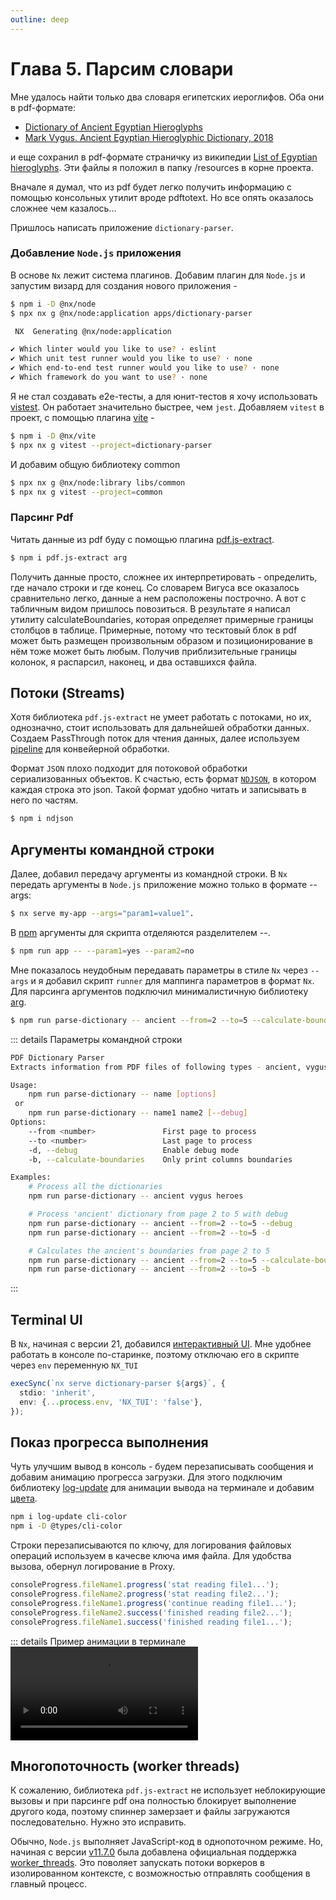 ```yaml
---
outline: deep
---
```


# Глава 5. Парсим словари

Мне удалось найти только два словаря египетских иероглифов. Оба они в pdf-формате:

- [Dictionary of Ancient Egyptian Hieroglyphs](https://www.ancient-egypt.co.uk/transliteration/dictionary.htm)
- [Mark Vygus. Ancient Egyptian Hieroglyphic Dictionary, 2018](https://rhbarnhart.net/VYGUS_Dictionary_2018.pdf)

и еще сохранил в pdf-формате страничку из
википедии [List of Egyptian hieroglyphs](https://en.wikipedia.org/wiki/List_of_Egyptian_hieroglyphs).
Эти файлы я положил в папку /resources в корне проекта.

Вначале я думал, что из pdf будет легко получить информацию с помощью консольных утилит вроде pdftotext. Но
все опять оказалось сложнее чем казалось...

Пришлось написать приложение `dictionary-parser`.

### Добавление `Node.js` приложения

В основе `Nx` лежит система плагинов. Добавим плагин для `Node.js` и запустим визард для создания нового приложения -

```bash
$ npm i -D @nx/node
$ npx nx g @nx/node:application apps/dictionary-parser

 NX  Generating @nx/node:application

✔ Which linter would you like to use? · eslint
✔ Which unit test runner would you like to use? · none
✔ Which end-to-end test runner would you like to use? · none
✔ Which framework do you want to use? · none
```

Я не стал создавать e2e-тесты, а для юнит-тестов я хочу использовать [vistest](https://vitest.dev). Он работает
значительно
быстрее, чем `jest`. Добавляем `vitest` в проект, с помощью
плагина [vite](https://nx.dev/technologies/build-tools/vite/api/generators/vitest) -

```bash
$ npm i -D @nx/vite
$ npx nx g vitest --project=dictionary-parser
```

И добавим общую библиотеку common

```bash
$ npx nx g @nx/node:library libs/common
$ npx nx g vitest --project=common
```

### Парсинг Pdf

Читать данные из pdf буду с помощью плагина [pdf.js-extract](https://github.com/ffalt/pdf.js-extract).

```bash
$ npm i pdf.js-extract arg
```

Получить данные просто, сложнее их интерпретировать - определить, где начало строки и где конец. Со словарем Вигуса
все оказалось сравнительно легко, данные а нем расположены построчно. А вот с табличным видом пришлось
повозиться. В результате я написал утилиту calculateBoundaries, которая определяет примерные границы столбцов в таблице.
Примерные, потому что тесктовый блок в pdf может быть размещен произвольным образом и позиционирование в нём тоже может
быть любым. Получив приблизительные границы колонок, я распарсил, наконец, и два оставшихся файла.

## Потоки (Streams)

Хотя библиотека `pdf.js-extract` не умеет работать с потоками, но их, однозначно, стоит использовать для дальнейшей
обработки данных.
Создаем PassThrough поток для чтения данных, далее используем
[pipeline](https://nodejs.org/api/stream.html#streampipelinesource-transforms-destination-options)
для конвейерной обработки.

Формат `JSON` плохо подходит для потоковой обработки сериализованных объектов. К счастью, есть формат
[`NDJSON`](https://github.com/ndjson/ndjson.js), в котором каждая строка это json. Такой формат удобно читать и
записывать в него по частям.

```bash
$ npm i ndjson
```

## Аргументы командной строки

Далее, добавил передачу аргументы из командной строки. В `Nx` передать аргументы в `Node.js` приложение
можно только в формате --args:

```bash
$ nx serve my-app --args="param1=value1".
```

В [npm](https://docs.npmjs.com/cli/v10/commands/npm-run-script) аргументы для скрипта
отделяются разделителем --.

```bash
$ npm run app -- --param1=yes --param2=no
```

Мне показалось неудобным передавать параметры в стиле `Nx` через `--args` и я добавил скрипт `runner` для
маппинга параметров в формат `Nx`. Для парсинга аргументов подключил минималистичную библиотеку
[arg](https://github.com/vercel/arg).

```bash
$ npm run parse-dictionary -- ancient --from=2 --to=5 --calculate-boundaries
```

::: details Параметры командной строки

```bash
PDF Dictionary Parser
Extracts information from PDF files of following types - ancient, vygus, heroes

Usage:
	npm run parse-dictionary -- name [options]
 or
	npm run parse-dictionary -- name1 name2 [--debug]
Options:
	--from <number>               First page to process
	--to <number>                 Last page to process
	-d, --debug                   Enable debug mode
	-b, --calculate-boundaries    Only print columns boundaries

Examples:
	# Process all the dictionaries
	npm run parse-dictionary -- ancient vygus heroes

	# Process 'ancient' dictionary from page 2 to 5 with debug
	npm run parse-dictionary -- ancient --from=2 --to=5 --debug
	npm run parse-dictionary -- ancient --from=2 --to=5 -d

	# Calculates the ancient's boundaries from page 2 to 5
	npm run parse-dictionary -- ancient --from=2 --to=5 --calculate-boundaries
	npm run parse-dictionary -- ancient --from=2 --to=5 -b
```

:::

## Terminal UI

В `Nx`, начиная с версии 21, добавился [интерактивный UI](https://nx.dev/recipes/running-tasks/terminal-ui).
Мне удобнее работать в консоле по-старинке, поэтому отключаю его в скрипте через `env` переменную `NX_TUI`

```typescript
execSync(`nx serve dictionary-parser ${args}`, {
  stdio: 'inherit',
  env: {...process.env, 'NX_TUI': 'false'},
});
```

## Показ прогресса выполнения

Чуть улучшим вывод в консоль - будем перезаписывать сообщения и добавим анимацию прогресса загрузки. Для этого
подключим библиотеку [log-update](https://github.com/sindresorhus/log-update) для анимации вывода на терминале и
добавим [цвета](https://github.com/medikoo/cli-color).

```bash
npm i log-update cli-color
npm i -D @types/cli-color
```
Строки перезаписываются по ключу, для логирования файловых операций используем в качесве ключа имя файла.
Для удобства вызова, обернул логирование в Proxy.

```typescript
consoleProgress.fileName1.progress('stat reading file1...');
consoleProgress.fileName2.progress('stat reading file2...');
consoleProgress.fileName1.progress('continue reading file1...');
consoleProgress.fileName2.success('finished reading file2...');
consoleProgress.fileName1.success('finished reading file1...');
```

::: details Пример анимации в терминале
<video autoplay=autoplay controls=controls src="./Screencast1.mp4"/>
:::

## Многопоточность (worker threads)

К сожалению, библиотека `pdf.js-extract` не использует неблокирующие вызовы и при парсинге pdf она полностью
блокирует выполнение другого кода, поэтому спиннер замерзает и файлы загружаются последовательно.
Нужно это исправить.

Обычно, `Node.js` выполняет JavaScript-код в однопоточном режиме. Но, начиная с версии
[v11.7.0](https://nodejs.org/en/blog/release/v11.7.0/) была добавлена
официальная поддержка [worker_threads](https://nodejs.org/api/worker_threads.html).
Это поволяет запускать потоки воркеров в изолированном контексте, с возможностью отправлять сообщения в главный
процесс.


